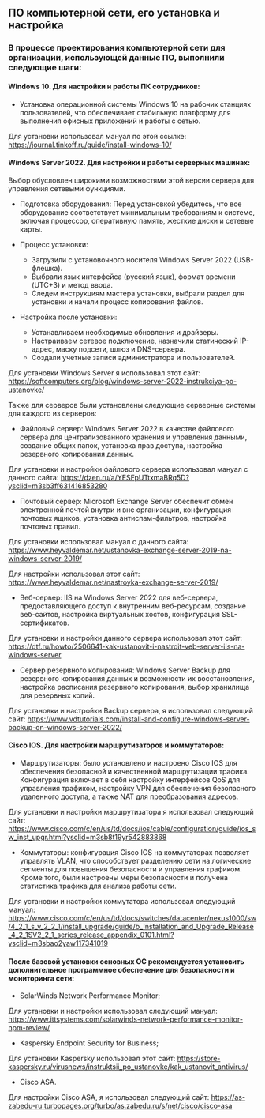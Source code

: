 ## ПО компьютерной сети, его установка и настройка

### В процессе проектирования компьютерной сети для организации, использующей данные ПО, выполнили следующие шаги:

#### Windows 10. Для настройки и работы ПК сотрудников:
- Установка операционной системы Windows 10 на рабочих станциях пользователей, что обеспечивает стабильную платформу для выполнения офисных приложений и работы с сетью.

Для установки использовал мануал по этой ссылке: https://journal.tinkoff.ru/guide/install-windows-10/


#### Windows Server 2022. Для настройки и работы серверных машинах:
Выбор обусловлен широкими возможностями этой версии сервера для управления сетевыми функциями.

- Подготовка оборудования: Перед установкой убедитесь, что все оборудование соответствует минимальным требованиям к системе, включая процессор, оперативную память, жесткие диски и сетевые карты.

-  Процесс установки:
    - Загрузили с установочного носителя Windows Server 2022 (USB-флешка).
    - Выбрали язык интерфейса (русский язык), формат времени (UTC+3) и метод ввода.
    - Следем инструкциям мастера установки, выбрали раздел для установки и начали процесс копирования файлов.

 - Настройка после установки:
    - Устанавливаем необходимые обновления и драйверы.
    - Настраиваем сетевое подключение, назначили статический IP-адрес, маску подсети, шлюз и DNS-сервера.
    - Создали учетные записи администратора и пользователей.

Для установки Windows Server я использовал этот сайт: https://softcomputers.org/blog/windows-server-2022-instrukciya-po-ustanovke/

Также для серверов были установлены следующие серверные системы для каждого из серверов:
  - Файловый сервер: Windows Server 2022 в качестве файлового сервера для централизованного хранения и управления данными, создание общих папок, установка прав доступа, настройка резервного копирования данных.

Для установки и настройки файлового сервера использовал мануал с данного сайта: https://dzen.ru/a/YESFpUTtxmaBRq5D?ysclid=m3sb3ff631416853280

  - Почтовый сервер: Microsoft Exchange Server обеспечит обмен электронной почтой внутри и вне организации, конфигурация почтовых ящиков, установка антиспам-фильтров, настройка почтовых правил.

Для установки использовал мануал с данного сайта: https://www.heyvaldemar.net/ustanovka-exchange-server-2019-na-windows-server-2019/

Для настройки использовал этот сайт: https://www.heyvaldemar.net/nastroyka-exchange-server-2019/

  - Веб-сервер: IIS на Windows Server 2022 для веб-сервера, предоставляющего доступ к внутренним веб-ресурсам, создание веб-сайтов, настройка виртуальных хостов, конфигурация SSL-сертификатов.

Для установки и настройки данного сервера использовал этот сайт: https://dtf.ru/howto/2506641-kak-ustanovit-i-nastroit-veb-server-iis-na-windows-server

  - Сервер резервного копирования: Windows Server Backup для резервного копирования данных и возможности их восстановления, настройка расписания резервного копирования, выбор хранилища для резервных копий.

Для установки и настройки Backup сервера, я использовал следующий сайт: https://www.vdtutorials.com/install-and-configure-windows-server-backup-on-windows-server-2022/


#### Cisco IOS. Для настройки маршрутизаторов и коммутаторов:
- Маршрутизаторы: было установлено и настроено Cisco IOS для обеспечения безопасной и качественной маршрутизации трафика. Конфигурация включает в себя настройку интерфейсов QoS для управления трафиком, настройку VPN для обеспечения безопасного удаленного доступа, а также NAT для преобразования адресов.

Для установки и настройки маршрутизатора я использовал следующий сайт: https://www.cisco.com/c/en/us/td/docs/ios/cable/configuration/guide/ios_sw_inst_upgr.html?ysclid=m3sb8t19yr542883868

- Коммутаторы: конфигурация Cisco IOS на коммутаторах позволяет управлять VLAN, что способствует разделению сети на логические сегменты для повышения безопасности и управления трафиком. Кроме того, были настроены меры безопасности и получена статистика трафика для анализа работы сети.

Для установки и настройки коммутатора использовал следующий мануал: https://www.cisco.com/c/en/us/td/docs/switches/datacenter/nexus1000/sw/4_2_1_s_v_2_2_1/install_upgrade/guide/b_Installation_and_Upgrade_Release_4_2_1SV2_2_1_series_release_appendix_0101.html?ysclid=m3sbao2yaw117341019

#### После базовой установки основных ОС рекомендуется установить дополнительное программное обеспечение для безопасности и мониторинга сети:

- SolarWinds Network Performance Monitor;

Для установки и настройки использовал следующий мануал: https://www.ittsystems.com/solarwinds-network-performance-monitor-npm-review/

- Kaspersky Endpoint Security for Business;

Для установки Kaspersky использовал этот сайт: https://store-kaspersky.ru/virusnews/instruktsii_po_ustanovke/kak_ustanovit_antivirus/

- Cisco ASA.

Для настройки Cisco ASA, я использовал следующий сайт: https://as-zabedu-ru.turbopages.org/turbo/as.zabedu.ru/s/net/cisco/cisco-asa




